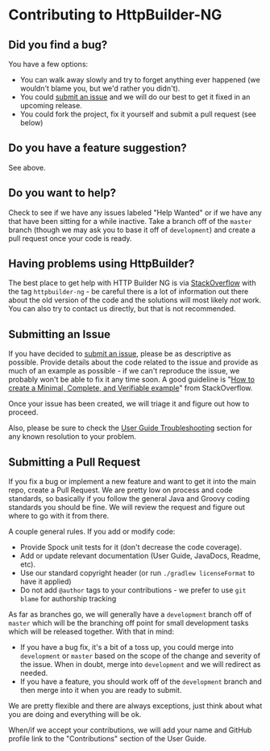 # Contributing to HttpBuilder-NG

## Did you find a bug?

You have a few options:

* You can walk away slowly and try to forget anything ever happened (we wouldn't blame you, but we'd rather you didn't).
* You could [submit an issue](https://github.com/http-builder-ng/http-builder-ng/issues/new) and we will do our best to get it fixed in an upcoming release.
* You could fork the project, fix it yourself and submit a pull request (see below)

## Do you have a feature suggestion?

See above.

## Do you want to help?

Check to see if we have any issues labeled "Help Wanted" or if we have any that have been sitting for a while inactive. Take a branch off of the `master` branch (though we may ask you to base it off of `development`) and create a pull request once your code is ready.

## Having problems using HttpBuilder?

The best place to get help with HTTP Builder NG is via [StackOverflow](http://stackoverflow.com/) with the tag `httpbuilder-ng` - be careful there is a lot of information out there about the old version of the code and the solutions will most likely _not_ work. You can also try to contact us directly, but that is not recommended.

## Submitting an Issue

If you have decided to [submit an issue](https://github.com/http-builder-ng/http-builder-ng/issues/new), please be as descriptive as possible. Provide details about the code related to the issue and provide as much of an example as possible - if we can't reproduce the issue, we probably won't be able to fix it any time soon. A good guideline is "[How to create a Minimal, Complete, and Verifiable example](https://stackoverflow.com/help/mcve)" from StackOverflow.

Once your issue has been created, we will triage it and figure out how to proceed.

Also, please be sure to check the [User Guide Troubleshooting](https://http-builder-ng.github.io/http-builder-ng/asciidoc/html5/#_troubleshooting) section for any known resolution to your problem. 

## Submitting a Pull Request

If you fix a bug or implement a new feature and want to get it into the main repo, create a Pull Request. We are pretty low on process and code standards, so basically if you follow the general Java and Groovy coding standards you should be fine. We will review the request and figure out where to go with it from there.

A couple general rules. If you add or modify code:

* Provide Spock unit tests for it (don't decrease the code coverage).
* Add or update relevant documentation (User Guide, JavaDocs, Readme, etc).
* Use our standard copyright header (or run `./gradlew licenseFormat` to have it applied)
* Do not add `@author` tags to your contributions - we prefer to use `git blame` for authorship tracking

As far as branches go, we will generally have a `development` branch off of `master` which will be the branching off point for small development tasks which will be released together. With that in mind:

* If you have a bug fix, it's a bit of a toss up, you could merge into `development` or `master` based on the scope of the change and severity of the issue. When in doubt, merge into `development` and we will redirect as needed.
* If you have a feature, you should work off of the `development` branch and then merge into it when you are ready to submit.

We are pretty flexible and there are always exceptions, just think about what you are doing and everything will be ok.

When/if we accept your contributions, we will add your name and GitHub profile link to the "Contributions" section of the User Guide.

